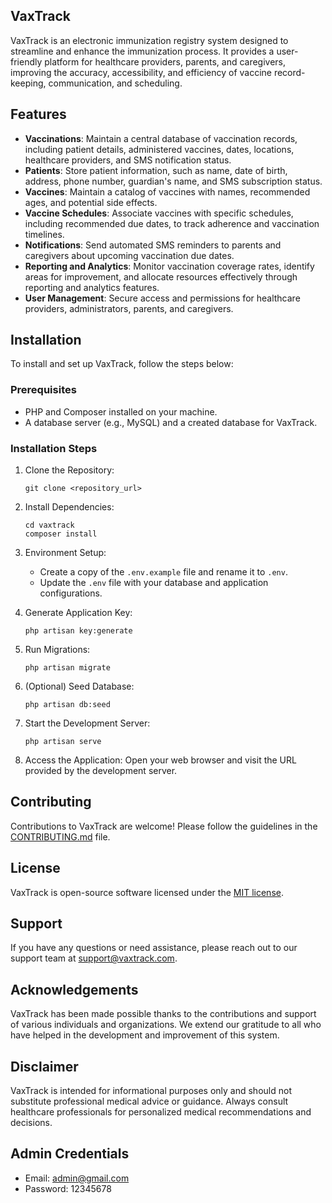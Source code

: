 

## VaxTrack

VaxTrack is an electronic immunization registry system designed to streamline and enhance the immunization process. It provides a user-friendly platform for healthcare providers, parents, and caregivers, improving the accuracy, accessibility, and efficiency of vaccine record-keeping, communication, and scheduling.

## Features

- **Vaccinations**: Maintain a central database of vaccination records, including patient details, administered vaccines, dates, locations, healthcare providers, and SMS notification status.
- **Patients**: Store patient information, such as name, date of birth, address, phone number, guardian's name, and SMS subscription status.
- **Vaccines**: Maintain a catalog of vaccines with names, recommended ages, and potential side effects.
- **Vaccine Schedules**: Associate vaccines with specific schedules, including recommended due dates, to track adherence and vaccination timelines.
- **Notifications**: Send automated SMS reminders to parents and caregivers about upcoming vaccination due dates.
- **Reporting and Analytics**: Monitor vaccination coverage rates, identify areas for improvement, and allocate resources effectively through reporting and analytics features.
- **User Management**: Secure access and permissions for healthcare providers, administrators, parents, and caregivers.

## Installation

To install and set up VaxTrack, follow the steps below:

### Prerequisites

- PHP and Composer installed on your machine.
- A database server (e.g., MySQL) and a created database for VaxTrack.

### Installation Steps

1. Clone the Repository:
   ```
   git clone <repository_url>
   ```

2. Install Dependencies:
   ```
   cd vaxtrack
   composer install
   ```

3. Environment Setup:
   - Create a copy of the `.env.example` file and rename it to `.env`.
   - Update the `.env` file with your database and application configurations.

4. Generate Application Key:
   ```
   php artisan key:generate
   ```

5. Run Migrations:
   ```
   php artisan migrate
   ```

6. (Optional) Seed Database:
   ```
   php artisan db:seed
   ```

7. Start the Development Server:
   ```
   php artisan serve
   ```

8. Access the Application:
   Open your web browser and visit the URL provided by the development server.

## Contributing

Contributions to VaxTrack are welcome! Please follow the guidelines in the [CONTRIBUTING.md](CONTRIBUTING.md) file.

## License

VaxTrack is open-source software licensed under the [MIT license](LICENSE).

## Support

If you have any questions or need assistance, please reach out to our support team at [support@vaxtrack.com](mailto:support@vaxtrack.com).

## Acknowledgements

VaxTrack has been made possible thanks to the contributions and support of various individuals and organizations. We extend our gratitude to all who have helped in the development and improvement of this system.

## Disclaimer

VaxTrack is intended for informational purposes only and should not substitute professional medical advice or guidance. Always consult healthcare professionals for personalized medical recommendations and decisions.

## Admin Credentials

- Email: admin@gmail.com
- Password: 12345678
